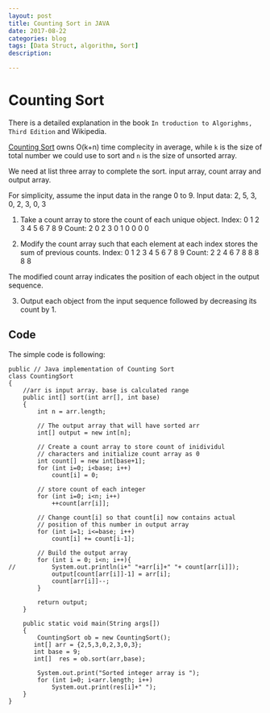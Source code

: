```yaml
---
layout: post
title: Counting Sort in JAVA
date: 2017-08-22
categories: blog
tags: [Data Struct, algorithm, Sort]
description: 	

---
```


# Counting Sort

There is a detailed explanation in the book `In troduction to Algorighms, Third Edition` and Wikipedia.

[Counting Sort](https://en.wikipedia.org/wiki/Counting_sort) owns O(k+n) time complecity in average, while `k` is the size of total number we could use to sort and `n` is the size of unsorted array.

We need at list three array to complete the sort. input array, count array and output array.

For simplicity, assume the input data in the range 0 to 9. 
Input data: 2, 5, 3, 0, 2, 3, 0, 3
  1) Take a count array to store the count of each unique object.
  Index:     0  1  2  3  4  5  6  7  8  9
  Count:     2  0  2  3  0  1  0  0  0  0

  2) Modify the count array such that each element at each index 
  stores the sum of previous counts. 
  Index:     0  1  2  3  4  5  6  7  8  9
  Count:     2  2  4  6  7  8  8  8  8  8

The modified count array indicates the position of each object in 
the output sequence.
 
  3) Output each object from the input sequence followed by 
  decreasing its count by 1.

## Code
The simple code is following:
```
public // Java implementation of Counting Sort
class CountingSort
{
	//arr is input array. base is calculated range
    public int[] sort(int arr[], int base)
    {
        int n = arr.length;
 
        // The output array that will have sorted arr
        int[] output = new int[n];
 
        // Create a count array to store count of inidividul
        // characters and initialize count array as 0
        int count[] = new int[base+1];
        for (int i=0; i<base; i++)
            count[i] = 0;
 
        // store count of each integer
        for (int i=0; i<n; i++)
            ++count[arr[i]];
 
        // Change count[i] so that count[i] now contains actual
        // position of this number in output array
        for (int i=1; i<=base; i++)
            count[i] += count[i-1];
 
        // Build the output array
        for (int i = 0; i<n; i++){
//        	System.out.println(i+" "+arr[i]+" "+ count[arr[i]]);
            output[count[arr[i]]-1] = arr[i];
            count[arr[i]]--;
        }
 
        return output;
    }
    
    public static void main(String args[])
    {
        CountingSort ob = new CountingSort();
       int[] arr = {2,5,3,0,2,3,0,3};
       int base = 9;
       int[]  res = ob.sort(arr,base);
 
        System.out.print("Sorted integer array is ");
        for (int i=0; i<arr.length; i++)
            System.out.print(res[i]+" ");
    }
}
```
